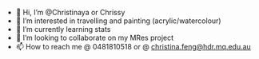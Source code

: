 - 👋 Hi, I’m @Christinaya or Chrissy  
- 👀 I’m interested in travelling and painting (acrylic/watercolour)
- 🌱 I’m currently learning stats 
- 💞️ I’m looking to collaborate on my MRes project
- 📫 How to reach me @ 0481810518 or @ christina.feng@hdr.mq.edu.au

<!---
Christinaya/Christinaya is a ✨ special ✨ repository because its `README.md` (this file) appears on your GitHub profile.
You can click the Preview link to take a look at your changes.
--->
